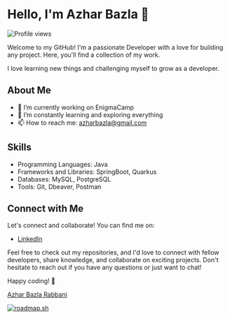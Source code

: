 # Hello, I'm Azhar Bazla 👋

![Profile views](https://komarev.com/ghpvc/?username=your-username&color=green&style=flat-square)

Welcome to my GitHub! I'm a passionate Developer with a love for building any project. Here, you'll find a collection of my work.

I love learning new things and challenging myself to grow as a developer.

## About Me

- 🔭 I’m currently working on EnigmaCamp
- 🌱 I’m constantly learning and exploring everything
- 📫 How to reach me: azharbazla@gmail.com

## Skills

- Programming Languages: Java
- Frameworks and Libraries: SpringBoot, Quarkus
- Databases: MySQL, PostgreSQL
- Tools: Git, Dbeaver, Postman

## Connect with Me

Let's connect and collaborate! You can find me on:

- [LinkedIn](https://linkedin.com/in/azharbazla/)

Feel free to check out my repositories, and I'd love to connect with fellow developers, share knowledge, and collaborate on exciting projects. Don't hesitate to reach out if you have any questions or just want to chat!

Happy coding! 🚀
<script src="https://platform.linkedin.com/badges/js/profile.js" async defer type="text/javascript"></script>
<div class="badge-base LI-profile-badge" data-locale="en_US" data-size="medium" data-theme="dark" data-type="VERTICAL" data-vanity="azharbazla" data-version="v1"><a class="badge-base__link LI-simple-link" href="https://id.linkedin.com/in/azharbazla?trk=profile-badge">Azhar Bazla Rabbani</a></div>

[![roadmap.sh](https://api.roadmap.sh/v1-badge/tall/64c9c5a9c3203c879323c9ea?variant=dark&roadmaps=backend%2Csoftware-architect)](https://roadmap.sh)

